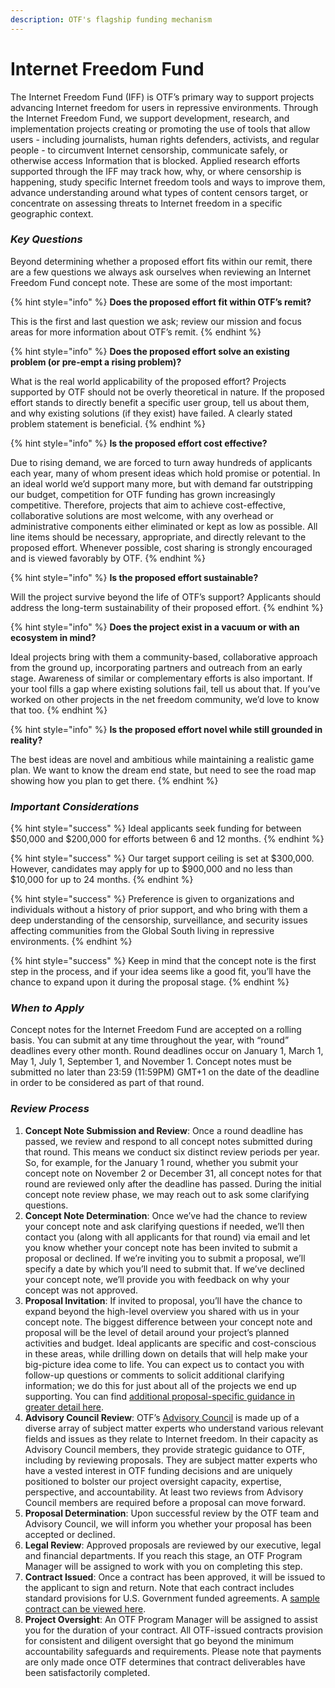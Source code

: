 ```yaml
---
description: OTF's flagship funding mechanism
---
```


# Internet Freedom Fund

The Internet Freedom Fund \(IFF\) is OTF’s primary way to support projects advancing Internet freedom for users in repressive environments. Through the Internet Freedom Fund, we support development, research, and implementation projects creating or promoting the use of tools that allow users - including journalists, human rights defenders, activists, and regular people - to circumvent Internet censorship, communicate safely, or otherwise access Information that is blocked. Applied research efforts supported through the IFF may track how, why, or where censorship is happening, study specific Internet freedom tools and ways to improve them, advance understanding around what types of content censors target, or concentrate on assessing threats to Internet freedom in a specific geographic context.

### _Key Questions_

Beyond determining whether a proposed effort fits within our remit, there are a few questions we always ask ourselves when reviewing an Internet Freedom Fund concept note. These are some of the most important:

{% hint style="info" %}
**Does the proposed effort fit within OTF’s remit?**

This is the first and last question we ask; review our mission and focus areas for more information about OTF’s remit.
{% endhint %}

{% hint style="info" %}
**Does the proposed effort solve an existing problem \(or pre-empt a rising problem\)?**

What is the real world applicability of the proposed effort? Projects supported by OTF should not be overly theoretical in nature. If the proposed effort stands to directly benefit a specific user group, tell us about them, and why existing solutions \(if they exist\) have failed. A clearly stated problem statement is beneficial.
{% endhint %}

{% hint style="info" %}
**Is the proposed effort cost effective?**

Due to rising demand, we are forced to turn away hundreds of applicants each year, many of whom present ideas which hold promise or potential. In an ideal world we’d support many more, but with demand far outstripping our budget, competition for OTF funding has grown increasingly competitive. Therefore, projects that aim to achieve cost-effective, collaborative solutions are most welcome, with any overhead or administrative components either eliminated or kept as low as possible. All line items should be necessary, appropriate, and directly relevant to the proposed effort. Whenever possible, cost sharing is strongly encouraged and is viewed favorably by OTF.
{% endhint %}

{% hint style="info" %}
**Is the proposed effort sustainable?**

Will the project survive beyond the life of OTF’s support? Applicants should address the long-term sustainability of their proposed effort.
{% endhint %}

{% hint style="info" %}
**Does the project exist in a vacuum or with an ecosystem in mind?**

Ideal projects bring with them a community-based, collaborative approach from the ground up, incorporating partners and outreach from an early stage. Awareness of similar or complementary efforts is also important. If your tool fills a gap where existing solutions fail, tell us about that. If you’ve worked on other projects in the net freedom community, we’d love to know that too.
{% endhint %}

{% hint style="info" %}
**Is the proposed effort novel while still grounded in reality?**

The best ideas are novel and ambitious while maintaining a realistic game plan. We want to know the dream end state, but need to see the road map showing how you plan to get there.
{% endhint %}

### _Important Considerations_

{% hint style="success" %}
Ideal applicants seek funding for between $50,000 and $200,000 for efforts between 6 and 12 months.
{% endhint %}

{% hint style="success" %}
Our target support ceiling is set at $300,000. However, candidates may apply for up to $900,000 and no less than $10,000 for up to 24 months.
{% endhint %}

{% hint style="success" %}
Preference is given to organizations and individuals without a history of prior support, and who bring with them a deep understanding of the censorship, surveillance, and security issues affecting communities from the Global South living in repressive environments.
{% endhint %}

{% hint style="success" %}
Keep in mind that the concept note is the first step in the process, and if your idea seems like a good fit, you’ll have the chance to expand upon it during the proposal stage.
{% endhint %}

### _When to Apply_

Concept notes for the Internet Freedom Fund are accepted on a rolling basis. You can submit at any time throughout the year, with “round” deadlines every other month. Round deadlines occur on January 1, March 1, May 1, July 1, September 1, and November 1. Concept notes must be submitted no later than 23:59 \(11:59PM\) GMT+1 on the date of the deadline in order to be considered as part of that round.

### _Review Process_

1. **Concept Note Submission and Review**: Once a round deadline has passed, we review and respond to all concept notes submitted during that round. This means we conduct six distinct review periods per year. So, for example, for the January 1 round, whether you submit your concept note on November 2 or December 31, all concept notes for that round are reviewed only after the deadline has passed. During the initial concept note review phase, we may reach out to ask some clarifying questions. 
2. **Concept Note Determination**: Once we’ve had the chance to review your concept note and ask clarifying questions if needed, we’ll then contact you \(along with all applicants for that round\) via email and let you know whether your concept note has been invited to submit a proposal or declined. If we’re inviting you to submit a proposal, we’ll specify a date by which you’ll need to submit that. If we’ve declined your concept note, we’ll provide you with feedback on why your concept was not approved. 
3. **Proposal Invitation**: If invited to proposal, you’ll have the chance to expand beyond the high-level overview you shared with us in your concept note. The biggest difference between your concept note and proposal will be the level of detail around your project’s planned activities and budget. Ideal applicants are specific and cost-conscious in these areas, while drilling down on details that will help make your big-picture idea come to life. You can expect us to contact you with follow-up questions or comments to solicit additional clarifying information; we do this for just about all of the projects we end up supporting. You can find [additional proposal-specific guidance in greater detail here](../appendix-ii-proposal-guide.md). 
4. **Advisory Council Review**: OTF’s [Advisory Council](https://www.opentech.fund/about/people/advisory-council) is made up of a diverse array of subject matter experts who understand various relevant fields and issues as they relate to Internet freedom. In their capacity as Advisory Council members, they provide strategic guidance to OTF, including by reviewing proposals. They are subject matter experts who have a vested interest in OTF funding decisions and are uniquely positioned to bolster our project oversight capacity, expertise, perspective, and accountability. At least two reviews from Advisory Council members are required before a proposal can move forward. 
5. **Proposal Determination**: Upon successful review by the OTF team and Advisory Council, we will inform you whether your proposal has been accepted or declined. 
6. **Legal Review**: Approved proposals are reviewed by our executive, legal and financial departments. If you reach this stage, an OTF Program Manager will be assigned to work with you on completing this step. 
7. **Contract Issued**: Once a contract has been approved, it will be issued to the applicant to sign and return. Note that each contract includes standard provisions for U.S. Government funded agreements. A [sample contract can be viewed here](https://guide.opentech.fund/general-funding-guidelines#contract-templates-and-usg-provisions). 
8. **Project Oversight**: An OTF Program Manager will be assigned to assist you for the duration of your contract. All OTF-issued contracts provision for consistent and diligent oversight that go beyond the minimum accountability safeguards and requirements. Please note that payments are only made once OTF determines that contract deliverables have been satisfactorily completed.

